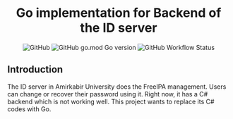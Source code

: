 <h1 align="center">Go implementation for Backend of the ID server</h1>

<p align="center">
  <img alt="GitHub" src="https://img.shields.io/github/license/aut-cic/id.go?logo=gnu&style=for-the-badge">
  <img alt="GitHub go.mod Go version" src="https://img.shields.io/github/go-mod/go-version/aut-cic/id.go?logo=go&style=for-the-badge">
  <img alt="GitHub Workflow Status" src="https://img.shields.io/github/actions/workflow/status/aut-cic/id.go/test.yaml?logo=github&style=for-the-badge">
</p>


## Introduction

The ID server in Amirkabir University does the FreeIPA management. Users can change or recover their password using it.
Right now, it has a C# backend which is not working well. This project wants to replace its C# codes with Go.
